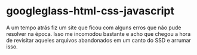 # googleglass-html-css-javascript

A um tempo atrás fiz um site que ficou com alguns erros que não pude resolver na época.
Isso me incomodou bastante e acho que chegou a hora de revisitar aqueles arquivos abandonados em um canto do SSD e arrumar isso.